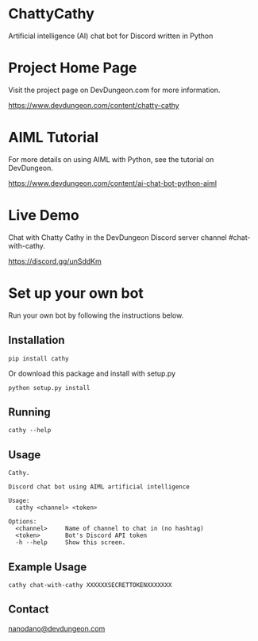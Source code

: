 # ChattyCathy
Artificial intelligence (AI) chat bot for Discord written in Python

# Project Home Page

Visit the project page on DevDungeon.com for more information.

https://www.devdungeon.com/content/chatty-cathy

# AIML Tutorial

For more details on using AIML with Python, see the tutorial on DevDungeon.

https://www.devdungeon.com/content/ai-chat-bot-python-aiml

# Live Demo

Chat with Chatty Cathy in the DevDungeon Discord server channel #chat-with-cathy.

https://discord.gg/unSddKm

# Set up your own bot

Run your own bot by following the instructions below.

## Installation

    pip install cathy
    
Or download this package and install with setup.py 

    python setup.py install
    
## Running

    cathy --help
    
## Usage

    Cathy.

    Discord chat bot using AIML artificial intelligence

    Usage:
      cathy <channel> <token>
    
    Options:
      <channel>     Name of channel to chat in (no hashtag)
      <token>       Bot's Discord API token
      -h --help     Show this screen.
      
## Example Usage

    cathy chat-with-cathy XXXXXXSECRETTOKENXXXXXXX

## Contact

nanodano@devdungeon.com

